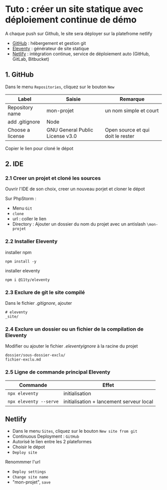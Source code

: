 # Tuto : créer un site statique avec déploiement continue de démo

A chaque push sur Github, le site sera déployer sur la platefrome netlify

* [GitHub](https://github.com) : hébergement et gestion git
* [Eleventy](https://github.com/11ty/eleventy) : générateur de site statique
* [Netlify](https://app.netlify.com/) : intégration continue, service de déploiement auto (GitHub, GitLab, Bitbucket)

## 1. GitHub

Dans le menu `Repositories`, cliquez sur le bouton  `New`


|Label|Saisie|Remarque|
|-----|------|--------|
|Repository name | mon-projet | un nom simple et court|
|add .gitignore | Node | |
|Choose a license  | GNU General Public License v3.0 | Open source et qui doit le rester |

Copier le lien pour cloné le dépot

## 2. IDE

### 2.1 Creer un projet et cloné les sources

Ouvrir l'IDE de son choix, creer un nouveau porjet et cloner le dépot

Sur PhpStorm :
* Menu `Git`
* `clone`
* url : coller le lien
* Directory : Ajouter un dossier du nom du projet avec un antislash `\mon-projet`

### 2.2 Installer Eleventy

installer npm
```
npm install -y
```

installer eleventy
```
npm i @11ty/eleventy
```

### 2.3 Exclure de git le site compilé

Dans le fichier _.gitignore_, ajouter

```
# eleventy
_site/
```

### 2.4 Exclure un dossier ou un fichier de la compilation de Eleventy

Modifier ou ajouter le fichier _.eleventyignore_ à la racine du projet


```
dossier/sous-dossier-exclu/
fichier-exclu.md
```

### 2.5 Ligne de commande principal Eleventy

|Commande|Effet|
|--------|-----|
|`npx eleventy`|initialisation|
|`npx eleventy --serve`|initialisation + lancement serveur local|

## Netlify

* Dans le menu `Sites`, cliquez sur le bouton  `New site from git`
* Continuous Deployment : `GitHub`
* Autorisé le lien entre les 2 plateformes
* Choisir le dépot
* `Deploy site`

Renommmer l'url

* `Deploy settings`
* `Change site name`
* "mon-projet", `save`